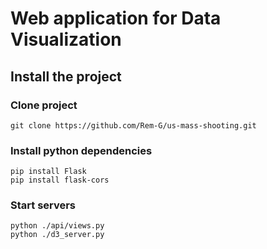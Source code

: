# Web application for Data Visualization

## Install the project

### Clone project

```
git clone https://github.com/Rem-G/us-mass-shooting.git
```

### Install python dependencies

```
pip install Flask
pip install flask-cors
```

### Start servers

```
python ./api/views.py
python ./d3_server.py
```
